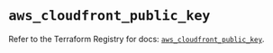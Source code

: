 # `aws_cloudfront_public_key`

Refer to the Terraform Registry for docs: [`aws_cloudfront_public_key`](https://registry.terraform.io/providers/hashicorp/aws/5.94.0/docs/resources/cloudfront_public_key).
